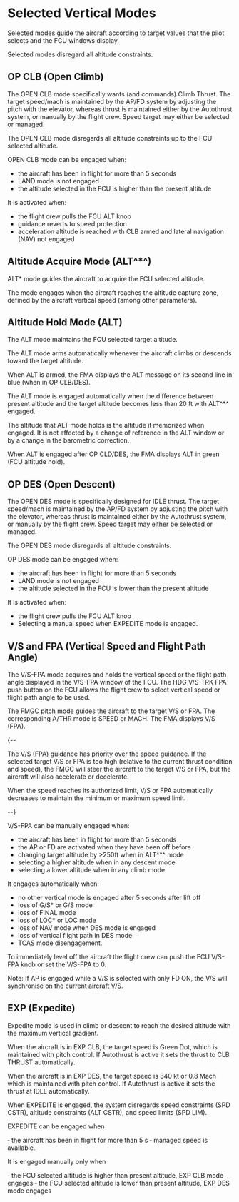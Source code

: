 # Selected Vertical Modes

Selected modes guide the aircraft according to target values that the pilot selects and the
FCU windows display.

Selected modes disregard all altitude constraints.

## OP CLB (Open Climb)
The OPEN CLB mode specifically wants (and commands) Climb Thrust. The target speed/mach is maintained by the AP/FD system by adjusting the pitch with the elevator, 
whereas thrust is maintained either by the Autothrust system, or manually by the flight crew. Speed target may 
either be selected or managed.

The OPEN CLB mode disregards all altitude constraints up to the FCU selected altitude.

OPEN CLB mode can be engaged when:

- the aircraft has been in flight for more than 5 seconds
- LAND mode is not engaged
- the altitude selected in the FCU is higher than the present altitude

It is activated when:

- the flight crew pulls the FCU ALT knob
- guidance reverts to speed protection
- acceleration altitude is reached with CLB armed and lateral navigation (NAV) not engaged

## Altitude Acquire Mode (ALT^*^)
ALT* mode guides the aircraft to acquire the FCU selected altitude.

The mode engages when the aircraft reaches the altitude capture zone, defined by the aircraft vertical speed (among
other parameters).

## Altitude Hold Mode (ALT)
The ALT mode maintains the FCU selected target altitude.

The ALT mode arms automatically whenever the aircraft climbs or descends toward the target altitude.

When ALT is armed, the FMA displays the ALT message on its second line in blue (when in OP CLB/DES).

The ALT mode is engaged automatically when the difference between present altitude and the target altitude becomes
less than 20 ft with ALT^*^ engaged.

The altitude that ALT mode holds is the altitude it memorized when engaged. It is not affected by a change of
reference in the ALT window or by a change in the barometric correction.

When ALT is engaged after OP CLD/DES, the FMA displays ALT in green (FCU altitude hold).

## OP DES (Open Descent)
The OPEN DES mode is specifically designed for IDLE thrust. The target speed/mach is maintained by the AP/FD system by adjusting the pitch with the elevator,
whereas thrust is maintained either by the Autothrust system, or manually by the flight crew. Speed target may
either be selected or managed.

The OPEN DES mode disregards all altitude constraints.

OP DES mode can be engaged when:

- the aircraft has been in flight for more than 5 seconds
- LAND mode is not engaged
- the altitude selected in the FCU is lower than the present altitude

It is activated when:
- the flight crew pulls the FCU ALT knob
- Selecting a manual speed when EXPEDITE mode is engaged.

## V/S and FPA (Vertical Speed and Flight Path Angle)
The V/S-FPA mode acquires and holds the vertical speed or the flight path angle displayed in the V/S-FPA window of 
the FCU. The HDG V/S-TRK FPA push button on the FCU allows the flight crew to select vertical speed or flight path 
angle to be used.

The FMGC pitch mode guides the aircraft to the target V/S or FPA. The corresponding A/THR mode is SPEED or MACH. The
FMA displays V/S (FPA).

{--

The V/S (FPA) guidance has priority over the speed guidance. If the selected target V/S or FPA is too high (relative
to the current thrust condition and speed), the FMGC will steer the aircraft to the target V/S or FPA, but the
aircraft will also accelerate or decelerate.

When the speed reaches its authorized limit, V/S or FPA automatically decreases to maintain the
minimum or maximum speed limit.

--}

V/S-FPA can be manually engaged when:

- the aircraft has been in flight for more than 5 seconds
- the AP or FD are activated when they have been off before
- changing target altitude by >250ft when in ALT^*^ mode
- selecting a higher altitude when in any descent mode
- selecting a lower altitude when in any climb mode

It engages automatically when:

- no other vertical mode is engaged after 5 seconds after lift off
- loss of G/S* or G/S mode
- loss of FINAL mode
- loss of LOC* or LOC mode
- loss of NAV mode when DES mode is engaged
- loss of vertical flight path in DES mode
- TCAS mode disengagement.

To immediately level off the aircraft the flight crew can push the FCU V/S-FPA knob or set the V/S-FPA to 0.

Note: If AP is engaged while a V/S is selected with only FD ON, the V/S will synchronise on the
current aircraft V/S.

## EXP (Expedite)
Expedite mode is used in climb or descent to reach the desired altitude with the maximum vertical gradient.

When the aircraft is in EXP CLB, the target speed is Green Dot, which is maintained with pitch control. If
Autothrust is active it sets the thrust to CLB THRUST automatically.

When the aircraft is in EXP DES, the target speed is 340 kt or 0.8 Mach which is maintained with pitch control.
If Autothrust is active it sets the thrust at IDLE automatically.

When EXPEDITE is engaged, the system disregards speed constraints (SPD CSTR), altitude constraints (ALT CSTR), and
speed limits (SPD LIM).

EXPEDITE can be engaged when

‐ the aircraft has been in flight for more than 5 s
‐ managed speed is available.

It is engaged manually only when

‐ the FCU selected altitude is higher than present altitude, EXP CLB mode engages
‐ the FCU selected altitude is lower than present altitude, EXP DES mode engages


